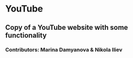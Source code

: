 # YouTube

## Copy of a YouTube website with some functionality

### Contributors: Marina Damyanova & Nikola Iliev
